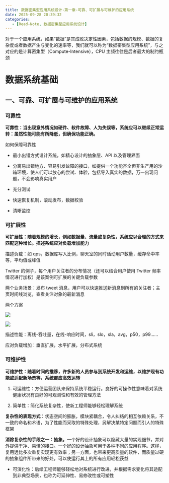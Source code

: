 ```yaml
---
title: 数据密集型应用系统设计-第一章-可靠、可扩展与可维护的应用系统
date: 2025-09-28 20:39:32
categories:
   - [Read-Note, 数据密集型应用系统设计]
---
```


对于⼀个应⽤系统，如果“数据”是其成败决定性因素，包括数据的规模、数据的复杂度或者数据产⽣与变化的速率等，我们就可以称为“数据密集型应⽤系统”，与之对应的是计算密集型（Compute-Intensive），CPU 主频往往是后者最⼤的制约瓶颈

# 数据系统基础

## 一、可靠、可扩展与可维护的应用系统

### 可靠性
**可靠性：当出现意外情况如硬件、软件故障、人为失误等，系统应可以继续正常运转：虽然性能可能有所降低，但确保功能正确。**

如何保障可靠性

* 最小出错方式设计系统，如精心设计的抽象层、API 以及管理界面

* 分离易出错地方、容易引发故障的接口，如提供一个功能齐全但非生产用的沙箱环境，使人们可以放心的尝试、体验，包括导入真实的数据，万一出现问题，不会影响真实用户

* 充分测试

* 快速恢复机制，滚动发布，数据校验

* 清晰监控


### 可扩展性

**可扩展性：随着规模的增长，例如数据量、流量或复杂性，系统应以合理的方式来匹配这种增长。描述系统应对负载增加能力**

描述负载：如 qps，数据库写入比例，聊天室的同时话动用户数量，缓存命中率等，平均值或峰值

Twitter 的例子，每个用户关注者的分布情况（还可以结合用户使用 Twitter 频率情况进行加权）是该案例可扩展的关键负载参数

两个业务场景：发布 tweet 消息，用户可以快速推送新消息到所有的关注者；主页时间线浏览，查看关注对象的最新消息

两个方案

![](image-10.png)

![](image-9.png)

描述性能：离线-吞吐量，在线-响应时间，sli，slo，sla，avg，p50，p99......

应对负载增加：垂直扩展，水平扩展，分布式系统


### 可维护性

**可维护性：随着时间的推移，许多新的人员参与到系统开发和运维，以维护现有功能或适配新场景等，系统都应高效运转**

1. 可运维性：方便运营团队来保持系统平稳运行。良好的可操作性意味着对系统健康状况有良好的可观测性和有效的管理方法

2. 简单性：简化系统复杂性，使新工程师能够轻松理解系统

**复杂性的表现方式：**&#x72B6;态空间的膨胀，模块紧耦合，令人纠结的相互依赖关系，不一致的命名和术语，为了性能而采取的特殊处理，另解决某特定问题而引人的特殊框架

**消除复杂性的手段之一：抽象。**&#x4E00;个好的设计抽象可以隐藏大量的实现细节，并对外提供干净、易懂的接口。一个好的设计抽象可用于各种不同的应用程序。这样，复用远比多次重复实现更有效率；另一方面，也带来更高质量的软件，而质量过硬的抽象组件所带来的好处，可以使运行其上的所有应用轻松获益

* 可演化性：后续工程师能够轻松地对系统进行改进，并根据需求变化将其适配到非典型场景，也称为可延伸性、易修改性或可塑性



